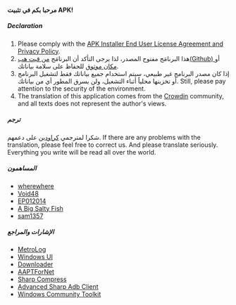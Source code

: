 #### مرحبا بكم في تثبيت APK!

##### Declaration
1. Please comply with the [APK Installer End User License Agreement and Privacy Policy](https://github.com/Paving-Base/APK-Installer/blob/main/Privacy.md).
2. هذا البرنامَج مفتوح المصدر، لذا يرجى التأكد أن البرنامَج [ من قيت هب(Github) ](https://github.com/Paving-Base/APK-Installer)أو [مكان موثوق](https://apps.microsoft.com/store/detail/9P2JFQ43FPPG) للحفاظ على سلامة بياناتك.
3. إذا كان مصدر البرنامج غير طبيعي، سيتم استخدام جميع بياناتك فقط لتشغيل البرنامج أو تخزينها محلياً أثناء التشغيل، ولن يسرق المطور أي من بياناتك. Still, please pay attention to the security of the environment.
4. The translation of this application comes from the [Crowdin](https://crowdin.com/project/APKInstaller "Crowdin") community, and all texts does not represent the author's views.

##### ترجم
شكرا لمترجمي [كراودين](https://crowdin.com/project/APKInstaller "Crowdin") على دعمهم. If there are any problems with the translation, please feel free to correct us. And please translate seriously. Everything you write will be read all over the world.

##### المساهمون
- [wherewhere](https://github.com/wherewhere)
- [Void48](https://github.com/Void48)
- [EP012014](https://github.com/EP012014)
- [A Big Salty Fish](https://github.com/bigsaltyfishes)
- [sam1357](https://github.com/sam1357)

##### الإشارات والمراجع
- [MetroLog](https://github.com/roubachof/MetroLog "MetroLog")
- [Windows UI](https://github.com/microsoft/microsoft-ui-xaml "Windows UI")
- [Downloader](https://github.com/bezzad/Downloader "Downloader")
- [AAPTForNet](https://github.com/canheo136/QuickLook.Plugin.ApkViewer "AAPTForNet")
- [Sharp Compress](https://github.com/adamhathcock/sharpcompress "Sharp Compress")
- [Advanced Sharp Adb Client](https://github.com/yungd1plomat/AdvancedSharpAdbClient "Advanced Sharp Adb Client")
- [Windows Community Toolkit](https://github.com/CommunityToolkit/WindowsCommunityToolkit "Windows Community Toolkit")